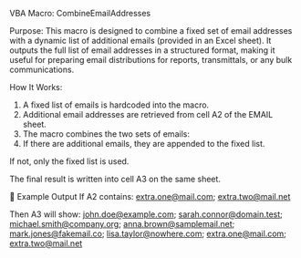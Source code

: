 VBA Macro: CombineEmailAddresses

Purpose: This macro is designed to combine a fixed set of email addresses with a dynamic list of additional emails (provided in an Excel sheet). It outputs the full list of email addresses in a structured format, making it useful for preparing email distributions for reports, transmittals, or any bulk communications.

How It Works: 
1) A fixed list of emails is hardcoded into the macro. 
2) Additional email addresses are retrieved from cell A2 of the EMAIL sheet.
3) The macro combines the two sets of emails:
4) If there are additional emails, they are appended to the fixed list.

If not, only the fixed list is used.

The final result is written into cell A3 on the same sheet.

📄 Example Output
If A2 contains:
extra.one@mail.com; extra.two@mail.net

Then A3 will show:
john.doe@example.com; sarah.connor@domain.test; michael.smith@company.org; anna.brown@samplemail.net; mark.jones@fakemail.co; lisa.taylor@nowhere.com; extra.one@mail.com; extra.two@mail.net


